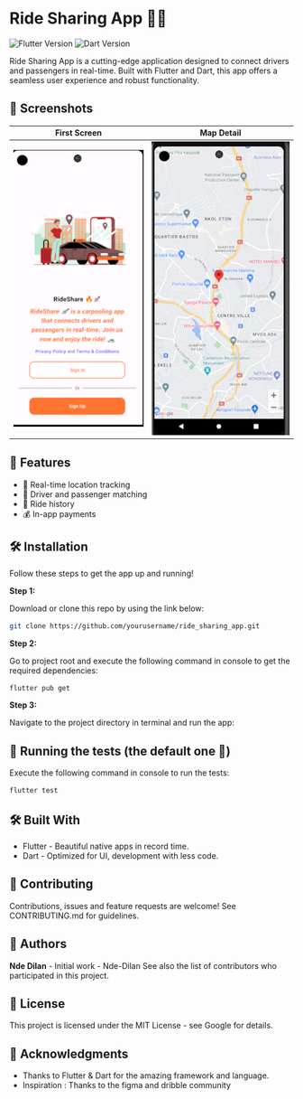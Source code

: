 # Ride Sharing App 🚗💨

![Flutter Version](https://img.shields.io/badge/flutter-v2.5.3-blue.svg)
![Dart Version](https://img.shields.io/badge/dart-v2.14.4-blue.svg)

Ride Sharing App is a cutting-edge application designed to connect drivers and passengers in real-time. Built with Flutter and Dart, this app offers a seamless user experience and robust functionality.

## 📸 Screenshots

| First Screen  | Map Detail | 
| ------------- | ------------- |
| ![Main Screen](./captures/landing_page.png)  | ![Ride Detail](./captures/map_page.png) | 

## 🚀 Features

- 📍 Real-time location tracking
- 🚗 Driver and passenger matching
- 📝 Ride history
- 💰 In-app payments

## 🛠️ Installation

Follow these steps to get the app up and running!

**Step 1:**

Download or clone this repo by using the link below:

```sh
git clone https://github.com/yourusername/ride_sharing_app.git 
```
**Step 2:**

Go to project root and execute the following command in console to get the required dependencies:

```sh
flutter pub get
```
**Step 3:**

Navigate to the project directory in terminal and run the app:

## 🧪 Running the tests (the default one 🥲)
Execute the following command in console to run the tests:

```sh
flutter test 
```

## 🛠️ Built With
 * Flutter - Beautiful native apps in record time.
 * Dart - Optimized for UI, development with less code.

## 🤝 Contributing
Contributions, issues and feature requests are welcome! See CONTRIBUTING.md for guidelines.

## 👥 Authors
**Nde Dilan** - Initial work - Nde-Dilan
See also the list of contributors who participated in this project.

## 📜 License
This project is licensed under the MIT License - see Google  for details.

## 🙏 Acknowledgments
 * Thanks to Flutter & Dart for the amazing framework and language.
 * Inspiration : Thanks to the figma and dribble community

